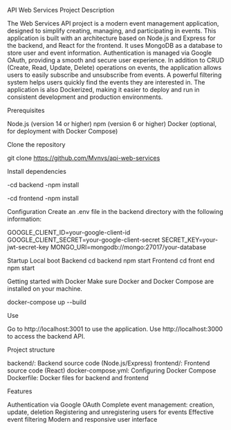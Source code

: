 API Web Services Project
Description

The Web Services API project is a modern event management application, designed to simplify creating, managing, and participating in events. This application is built with an architecture based on Node.js and Express for the backend, and React for the frontend. It uses MongoDB as a database to store user and event information.
Authentication is managed via Google OAuth, providing a smooth and secure user experience. In addition to CRUD (Create, Read, Update, Delete) operations on events, the application allows users to easily subscribe and unsubscribe from events. A powerful filtering system helps users quickly find the events they are interested in.
The application is also Dockerized, making it easier to deploy and run in consistent development and production environments.

Prerequisites

Node.js (version 14 or higher)
npm (version 6 or higher)
Docker (optional, for deployment with Docker Compose)

Clone the repository

git clone https://github.com/Mvnvs/api-web-services

Install dependencies

-cd backend
-npm install

-cd frontend
-npm install

Configuration
Create an .env file in the backend directory with the following information:

GOOGLE_CLIENT_ID=your-google-client-id
GOOGLE_CLIENT_SECRET=your-google-client-secret
SECRET_KEY=your-jwt-secret-key
MONGO_URI=mongodb://mongo:27017/your-database

Startup
Local boot
Backend
cd backend
npm start
Frontend
cd front end
npm start

Getting started with Docker
Make sure Docker and Docker Compose are installed on your machine.

docker-compose up --build

Use

Go to http://localhost:3001 to use the application.
Use http://localhost:3000 to access the backend API.

Project structure

backend/: Backend source code (Node.js/Express)
frontend/: Frontend source code (React)
docker-compose.yml: Configuring Docker Compose
Dockerfile: Docker files for backend and frontend

Features

Authentication via Google OAuth
Complete event management: creation, update, deletion
Registering and unregistering users for events
Effective event filtering
Modern and responsive user interface
